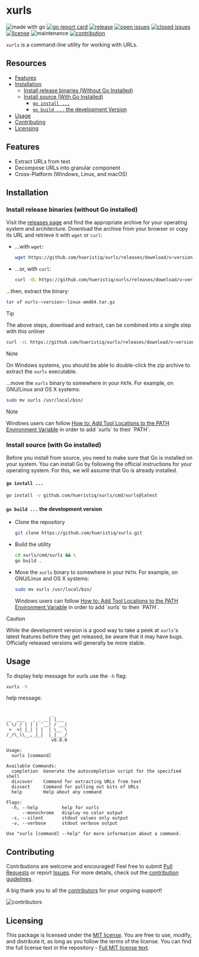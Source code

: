 # xurls

![made with go](https://img.shields.io/badge/made%20with-Go-1E90FF.svg) [![go report card](https://goreportcard.com/badge/github.com/hueristiq/xurls)](https://goreportcard.com/report/github.com/hueristiq/xurls) [![release](https://img.shields.io/github/release/hueristiq/xurls?style=flat&color=1E90FF)](https://github.com/hueristiq/xurls/releases) [![open issues](https://img.shields.io/github/issues-raw/hueristiq/xurls.svg?style=flat&color=1E90FF)](https://github.com/hueristiq/xurls/issues?q=is:issue+is:open) [![closed issues](https://img.shields.io/github/issues-closed-raw/hueristiq/xurls.svg?style=flat&color=1E90FF)](https://github.com/hueristiq/xurls/issues?q=is:issue+is:closed) [![license](https://img.shields.io/badge/license-MIT-gray.svg?color=1E90FF)](https://github.com/hueristiq/xurls/blob/master/LICENSE) ![maintenance](https://img.shields.io/badge/maintained%3F-yes-1E90FF.svg) [![contribution](https://img.shields.io/badge/contributions-welcome-1E90FF.svg)](https://github.com/hueristiq/xurls/blob/master/CONTRIBUTING.md)

`xurls` is a command-line utility for working with URLs.

## Resources

- [Features](#features)
- [Installation](#installation)
	- [Install release binaries (Without Go Installed)](#install-release-binaries-without-go-installed)
	- [Install source (With Go Installed)](#install-source-with-go-installed)
		- [`go install ...`](#go-install)
		- [`go build ...` the development Version](#go-build--the-development-version)
- [Usage](#usage)
- [Contributing](#contributing)
- [Licensing](#licensing)

## Features

- Extract URLs from text
- Decompose URLs into granular component
- Cross-Platform (Windows, Linux, and macOS)

## Installation

### Install release binaries (without Go installed)

Visit the [releases page](https://github.com/hueristiq/xurls/releases) and find the appropriate archive for your operating system and architecture. Download the archive from your browser or copy its URL and retrieve it with `wget` or `curl`:

- ...with `wget`:

	```bash
	wget https://github.com/hueristiq/xurls/releases/download/v<version>/xurls-<version>-linux-amd64.tar.gz
	```

- ...or, with `curl`:

	```bash
	curl -OL https://github.com/hueristiq/xurls/releases/download/v<version>/xurls-<version>-linux-amd64.tar.gz
	```

...then, extract the binary:

```bash
tar xf xurls-<version>-linux-amd64.tar.gz
```

> [!TIP]
> The above steps, download and extract, can be combined into a single step with this onliner
> 
> ```bash
> curl -sL https://github.com/hueristiq/xurls/releases/download/v<version>/xurls-<version>-linux-amd64.tar.gz | tar -xzv
> ```

> [!NOTE]
> On Windows systems, you should be able to double-click the zip archive to extract the `xurls` executable.

...move the `xurls` binary to somewhere in your `PATH`. For example, on GNU/Linux and OS X systems:

```bash
sudo mv xurls /usr/local/bin/
```

> [!NOTE]
> Windows users can follow [How to: Add Tool Locations to the PATH Environment Variable](https://msdn.microsoft.com/en-us/library/office/ee537574(v=office.14).aspx) in order to add `xurls` to their `PATH`.

### Install source (with Go installed)

Before you install from source, you need to make sure that Go is installed on your system. You can install Go by following the official instructions for your operating system. For this, we will assume that Go is already installed.

#### `go install ...`

```bash
go install -v github.com/hueristiq/xurls/cmd/xurls@latest
```

#### `go build ...` the development version

- Clone the repository

	```bash
	git clone https://github.com/hueristiq/xurls.git 
	```

- Build the utility

	```bash
	cd xurls/cmd/xurls && \
	go build .
	```

- Move the `xurls` binary to somewhere in your `PATH`. For example, on GNU/Linux and OS X systems:

	```bash
	sudo mv xurls /usr/local/bin/
	```

	Windows users can follow [How to: Add Tool Locations to the PATH Environment Variable](https://msdn.microsoft.com/en-us/library/office/ee537574(v=office.14).aspx) in order to add `xurls` to their `PATH`.


> [!CAUTION]
> While the development version is a good way to take a peek at `xurls`'s latest features before they get released, be aware that it may have bugs. Officially released versions will generally be more stable.

## Usage

To display help message for xurls use the `-h` flag:

```bash
xurls -h
```

help message:

```text

                 _
__  ___   _ _ __| |___
\ \/ / | | | '__| / __|
 >  <| |_| | |  | \__ \
/_/\_\\__,_|_|  |_|___/
                 v0.0.0

Usage:
  xurls [command]

Available Commands:
  completion  Generate the autocompletion script for the specified shell
  discover    Command for extracting URLs from text
  dissect     Command for pulling out bits of URLs
  help        Help about any command

Flags:
  -h, --help         help for xurls
      --monochrome   display no color output
  -s, --silent       stdout values only output
  -v, --verbose      stdout verbose output

Use "xurls [command] --help" for more information about a command.

```

## Contributing

Contributions are welcome and encouraged! Feel free to submit [Pull Requests](https://github.com/hueristiq/xurls/pulls) or report [Issues](https://github.com/hueristiq/xurls/issues). For more details, check out the [contribution guidelines](https://github.com/hueristiq/xurls/blob/master/CONTRIBUTING.md).

A big thank you to all the [contributors](https://github.com/hueristiq/xurls/graphs/contributors) for your ongoing support!

![contributors](https://contrib.rocks/image?repo=hueristiq/xurls&max=500)

## Licensing

This package is licensed under the [MIT license](https://opensource.org/license/mit). You are free to use, modify, and distribute it, as long as you follow the terms of the license. You can find the full license text in the repository - [Full MIT license text](https://github.com/hueristiq/xurls/blob/master/LICENSE).